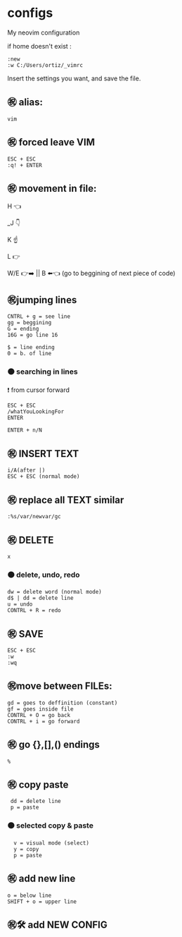 # configs
My neovim configuration

if home doesn't exist :

    :new
    :w C:/Users/ortiz/_vimrc
  Insert the settings you want, and save the file.
## ㊗️ alias:
    vim
## ㊗️ forced leave VIM
    ESC + ESC
    :q! + ENTER
## ㊗️ movement in file:
   H 👈
   
   _J 👇
   
   K ☝️
   
   L 👉
   
   W/E 👉➡️ || B ⬅️👈 (go to beggining of next piece of code)
## ㊗️jumping lines
    CNTRL + g = see line
    gg = beggining
    G = ending
    16G = go line 16
    
    $ = line ending
    0 = b. of line
 ### 🟠 searching in lines
 ❗ from cursor forward
 
    ESC + ESC
    /whatYouLookingFor
    ENTER
    
    ENTER + n/N
## ㊗️ INSERT TEXT
    i/A(after |)
    ESC + ESC (normal mode)
## ㊗️ replace all TEXT similar
    :%s/var/newvar/gc
## ㊗️ DELETE
    x
### 🟠 delete, undo, redo
    dw = delete word (normal mode)
    d$ | dd = delete line
    u = undo
    CONTRL + R = redo
    
## ㊗️ SAVE
    ESC + ESC
    :w
    :wq
## ㊗️move between FILEs:
    gd = goes to deffinition (constant)
    gf = goes inside file
    CONTRL + O = go back
    CONTRL + i = go forward
## ㊗️ go {},[],() endings
    %
## ㊗️ copy paste
     dd = delete line
     p = paste
  ### 🟠 selected copy & paste
      v = visual mode (select)
      y = copy
      p = paste
## ㊗️ add new line
    o = below line
    SHIFT + o = upper line
    
## ㊗️🛠️ add NEW CONFIG


